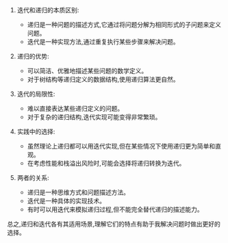 
1. 迭代和递归的本质区别:
   - 递归是一种问题的描述方式,它通过将问题分解为相同形式的子问题来定义问题。
   - 迭代是一种实现方法,通过重复执行某些步骤来解决问题。

2. 递归的优势:
   - 可以简洁、优雅地描述某些问题的数学定义。
   - 对于树结构等递归定义的数据结构,使用递归算法更自然。

3. 迭代的局限性:
   - 难以直接表达某些递归定义的问题。
   - 对于复杂的递归结构,迭代实现可能变得非常繁琐。

4. 实践中的选择:
   - 虽然理论上递归都可以用迭代实现,但在某些情况下使用递归更为简单和直观。
   - 在考虑性能和栈溢出风险时,可能会选择将递归转换为迭代。

5. 两者的关系:
   - 递归是一种思维方式和问题描述方法。
   - 迭代是一种具体的实现技术。
   - 有时可以用迭代来模拟递归过程,但不能完全替代递归的描述能力。

总之,递归和迭代各有其适用场景,理解它们的特点有助于我解决问题时做出更好的选择。
